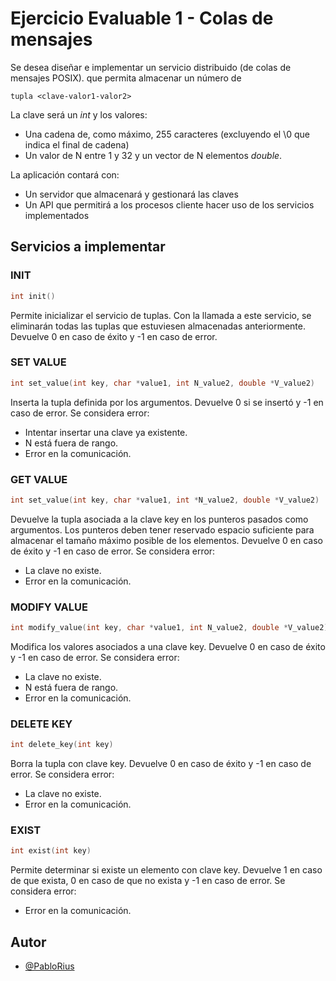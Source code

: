 # Ejercicio Evaluable 1 - Colas de mensajes

Se desea diseñar e implementar un servicio distribuido (de colas de mensajes POSIX). que permita almacenar un número de

```
tupla <clave-valor1-valor2>
```

La clave será un _int_ y los valores:

- Una cadena de, como máximo, 255 caracteres (excluyendo el \0 que indica el final de cadena)
- Un valor de N entre 1 y 32 y un vector de N elementos _double_.

La aplicación contará con:

- Un servidor que almacenará y gestionará las claves
- Un API que permitirá a los procesos cliente hacer uso de los servicios implementados

## Servicios a implementar

### INIT

```c
int init()
```

Permite inicializar el servicio de tuplas. Con la llamada a este servicio, se eliminarán todas las tuplas que estuviesen almacenadas anteriormente.
Devuelve 0 en caso de éxito y -1 en caso de error.

### SET VALUE

```c
int set_value(int key, char *value1, int N_value2, double *V_value2)
```

Inserta la tupla definida por los argumentos.
Devuelve 0 si se insertó y -1 en caso de error.
Se considera error:

- Intentar insertar una clave ya existente.
- N está fuera de rango.
- Error en la comunicación.

### GET VALUE

```c
int set_value(int key, char *value1, int *N_value2, double *V_value2)
```

Devuelve la tupla asociada a la clave key en los punteros pasados como argumentos.
Los punteros deben tener reservado espacio suficiente para almacenar el tamaño máximo posible de los elementos.
Devuelve 0 en caso de éxito y -1 en caso de error.
Se considera error:

- La clave no existe.
- Error en la comunicación.

### MODIFY VALUE

```c
int modify_value(int key, char *value1, int N_value2, double *V_value2)
```

Modifica los valores asociados a una clave key.
Devuelve 0 en caso de éxito y -1 en caso de error.
Se considera error:

- La clave no existe.
- N está fuera de rango.
- Error en la comunicación.

### DELETE KEY

```c
int delete_key(int key)
```

Borra la tupla con clave key.
Devuelve 0 en caso de éxito y -1 en caso de error.
Se considera error:

- La clave no existe.
- Error en la comunicación.

### EXIST

```c
int exist(int key)
```

Permite determinar si existe un elemento con clave key.
Devuelve 1 en caso de que exista, 0 en caso de que no exista y -1 en caso de error.
Se considera error:

- Error en la comunicación.

## Autor

- [@PabloRius](https://github.com/PabloRius)
